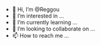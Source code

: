 - 👋 Hi, I’m @Reggou
- 👀 I’m interested in ...
- 🌱 I’m currently learning ...
- 💞️ I’m looking to collaborate on ...
- 📫 How to reach me ...

<!---
Reggou/Reggou is a ✨ special ✨ repository because its `README.md` (this file) appears on your GitHub profile.
You can click the Preview link to take a look at your changes.
--->
